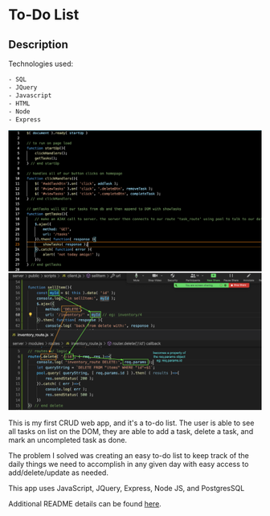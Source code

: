 # To-Do List

## Description

Technologies used:

    - SQL
    - JQuery
    - Javascript
    - HTML
    - Node
    - Express

![image text](code1.png)
![image text](code2.png)



This is my first CRUD web app, and it's a to-do list. The user is able to see all tasks on list on the DOM,
they are able to add a task, delete a task, and mark an uncompleted task as done. 

The problem I solved was creating an easy to-do list to keep track of the daily things we need to accomplish
in any given day with easy access to add/delete/update as needed. 

This app uses JavaScript, JQuery, Express, Node JS, and PostgresSQL 

Additional README details can be found [here](https://github.com/PrimeAcademy/readme-template/blob/master/README.md).
